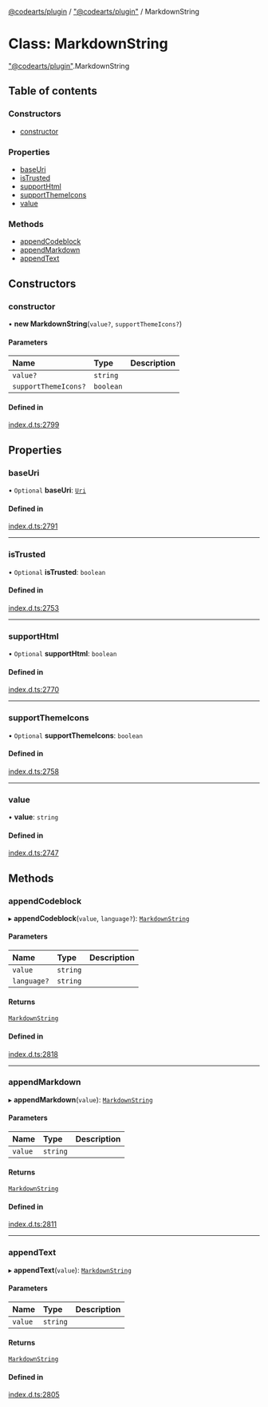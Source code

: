 [@codearts/plugin](../README.md) / ["@codearts/plugin"](../modules/_codearts_plugin_.md) / MarkdownString

# Class: MarkdownString

["@codearts/plugin"](../modules/_codearts_plugin_.md).MarkdownString

## Table of contents

### Constructors

- [constructor](codearts_plugin_.MarkdownString.md#constructor)

### Properties

- [baseUri](codearts_plugin_.MarkdownString.md#baseuri)
- [isTrusted](codearts_plugin_.MarkdownString.md#istrusted)
- [supportHtml](codearts_plugin_.MarkdownString.md#supporthtml)
- [supportThemeIcons](codearts_plugin_.MarkdownString.md#supportthemeicons)
- [value](codearts_plugin_.MarkdownString.md#value)

### Methods

- [appendCodeblock](codearts_plugin_.MarkdownString.md#appendcodeblock)
- [appendMarkdown](codearts_plugin_.MarkdownString.md#appendmarkdown)
- [appendText](codearts_plugin_.MarkdownString.md#appendtext)

## Constructors

### constructor

• **new MarkdownString**(`value?`, `supportThemeIcons?`)

#### Parameters

| Name | Type | Description |
| :------ | :------ | :------ |
| `value?` | `string` |  |
| `supportThemeIcons?` | `boolean` |  |

#### Defined in

[index.d.ts:2799](https://github.com/huaweicloud/cloudide-plugin-api/blob/d4de966/index.d.ts#L2799)

## Properties

### baseUri

• `Optional` **baseUri**: [`Uri`](codearts_plugin_.Uri.md)

#### Defined in

[index.d.ts:2791](https://github.com/huaweicloud/cloudide-plugin-api/blob/d4de966/index.d.ts#L2791)

___

### isTrusted

• `Optional` **isTrusted**: `boolean`

#### Defined in

[index.d.ts:2753](https://github.com/huaweicloud/cloudide-plugin-api/blob/d4de966/index.d.ts#L2753)

___

### supportHtml

• `Optional` **supportHtml**: `boolean`

#### Defined in

[index.d.ts:2770](https://github.com/huaweicloud/cloudide-plugin-api/blob/d4de966/index.d.ts#L2770)

___

### supportThemeIcons

• `Optional` **supportThemeIcons**: `boolean`

#### Defined in

[index.d.ts:2758](https://github.com/huaweicloud/cloudide-plugin-api/blob/d4de966/index.d.ts#L2758)

___

### value

• **value**: `string`

#### Defined in

[index.d.ts:2747](https://github.com/huaweicloud/cloudide-plugin-api/blob/d4de966/index.d.ts#L2747)

## Methods

### appendCodeblock

▸ **appendCodeblock**(`value`, `language?`): [`MarkdownString`](codearts_plugin_.MarkdownString.md)

#### Parameters

| Name | Type | Description |
| :------ | :------ | :------ |
| `value` | `string` |  |
| `language?` | `string` |  |

#### Returns

[`MarkdownString`](codearts_plugin_.MarkdownString.md)

#### Defined in

[index.d.ts:2818](https://github.com/huaweicloud/cloudide-plugin-api/blob/d4de966/index.d.ts#L2818)

___

### appendMarkdown

▸ **appendMarkdown**(`value`): [`MarkdownString`](codearts_plugin_.MarkdownString.md)

#### Parameters

| Name | Type | Description |
| :------ | :------ | :------ |
| `value` | `string` |  |

#### Returns

[`MarkdownString`](codearts_plugin_.MarkdownString.md)

#### Defined in

[index.d.ts:2811](https://github.com/huaweicloud/cloudide-plugin-api/blob/d4de966/index.d.ts#L2811)

___

### appendText

▸ **appendText**(`value`): [`MarkdownString`](codearts_plugin_.MarkdownString.md)

#### Parameters

| Name | Type | Description |
| :------ | :------ | :------ |
| `value` | `string` |  |

#### Returns

[`MarkdownString`](codearts_plugin_.MarkdownString.md)

#### Defined in

[index.d.ts:2805](https://github.com/huaweicloud/cloudide-plugin-api/blob/d4de966/index.d.ts#L2805)

